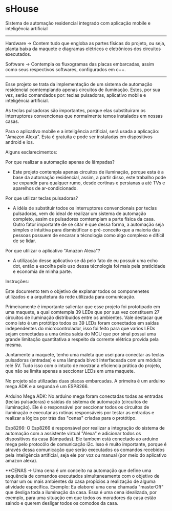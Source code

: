 # sHouse
Sistema de automação residencial integrado com aplicação mobile e inteligência artificial

*****************************************************************************************************************************************************************
Hardware -> Contem tudo que engloba as partes físicas do projeto, ou seja, planta baixa da maquete e diagramas elétricos e eletrônicos dos circuitos executados.

Software -> Contempla os fluxogramas das placas embarcadas, assim como seus respectivos softwares, configurados em c++.                                         
*****************************************************************************************************************************************************************


Esse projeto se trata da implementação de um sistema de automação residencial comtemplando apenas circuitos de iluminação. Estes, por sua vez, serão comandados por: teclas pulsadoras, aplicativo mobile e inteligência artificial.

As teclas pulsadoras são importantes, porque elas substituiram os interruptores convencionas que normalmente temos instalados em nossas casas.

Para o aplicativo mobile e a inteligência artificial, será usada a aplicação: "Amazon Alexa". Esta é gratuita e pode ser instaladas em dispositivos android e ios.



Alguns esclarecimentos:

Por que realizar a automação apenas de lâmpadas?
  - Este projeto contempla apenas circuitos de iluminação, porque esta é a base da automação residencial, assim, a partir disso, este trabalho pode se expandir para qualquer rumo, desde cortinas e persianas a até TVs e aparelhos de ar-condicionado.

Por que utilizar teclas pulsadoras?
  - A idéia de substituir todos os interruptores convencionais por teclas pulsadoras, vem do ideal de realizar um sistema de automação completo, assim os pulsadores comtemplam a parte física da casa. Outro fator importante de se citar é que dessa forma, a automação seja simples e intuitiva para dismistificar o pré-conceito que a maioria das pessoas possuem de encarar a técnologia como algo complexo e difícil de se lidar.


Por que utilizar o aplicativo "Amazon Alexa"?
 - A utilização desse aplicativo se dá pelo fato de eu possuir uma echo dot, então a escolha pelo uso dessa técnologia foi mais pela praticidade e economia de minha parte.



Instruções:

Este documento tem o objetivo de explanar todos os componenetes utilizados e a arquitetura da rede utilizada para comunicação.

Primeiramente é importante salientar que esse projeto foi prototipado em uma maquete, a qual comtempla 39 LEDs que por sua vez constituem 27 circuitos de iluminação distribuídos
entre os ambientes. Vale destacar que como isto é um protótipo todos os 39 LEDs foram conectados em saídas independentes do microcontrolador, isso foi feito para que varios LEDs sejam conectadas a uma única saída do MCU que por sinal possui uma grande limitação quantitativa a respeito da corrente elétrica provida pela mesma.

Juntamente a maquete, tenho uma maleta que usei para conectar as teclas pulsadoras (entradas) e uma lâmpada bivolt interfaceada com um módulo relé 5V. Tudo isso com o intuito de mostrar a eficiencia prática do projeto, que não se limita apenas a seccionar LEDs em uma maquete.



No projeto são utilizadas duas placas embarcadas. A primeira é um arduino mega ADK e a segunda é um ESP8266.


Arduino Mega ADK:
No arduino mega foram conectadas todas as entradas (teclas pulsadoras) e saídas do sistema de automação (circuitos de iluminação). Ele é o responsável por seccionar todos os circuitos de iluminação e executar as rotinas responsáveis por testar as entradas e realizar a lógica por trás das "cenas" criadas para o protótipo.



Esp8266:
O Esp8266 é responsável por realizar a integração do sistema de automação com a assistente virtual "Alexa" e adicionar todos os dispositivos da casa (lâmpadas).
Ele tambem está conectado ao arduino mega pelo protocólo de comunicação i2c. Isso é muito importante, porque é através dessa comunicação que serão executados os comandos recebidos pela inteligência artificial, seja ele por voz ou manual (por meio do aplicativo amazon alexa).



**CENAS -> Uma cena é um conceito na automação que define uma sequência de comandos executados simultaneamente com o objetivo de tornar um ou mais ambientes da casa propícios a realização de alguma atividade específica. Exemplo: Eu elaborei uma cena chamada "masterOff" que desliga toda a iluminação da casa. Essa é uma cena idealizada, por exemplo,
para uma situação em que todos os moradores da casa estão saindo e querem desligar todos os comodos da casa.

